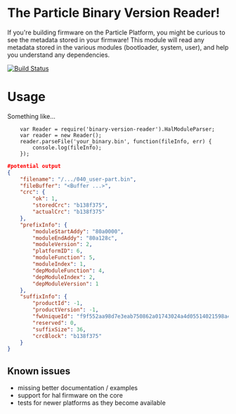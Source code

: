 The Particle Binary Version Reader!
=====

If you're building firmware on the Particle Platform, you might be curious to see the metadata stored in your firmware!  This module will read any metadata stored in the various modules (bootloader, system, user), and help you understand any dependencies.

[![Build Status](https://travis-ci.org/spark/binary-version-reader.svg?branch=master)](https://travis-ci.org/spark/binary-version-reader)


Usage
===

Something like...

```
    var Reader = require('binary-version-reader').HalModuleParser;
    var reader = new Reader();
    reader.parseFile('your_binary.bin', function(fileInfo, err) {
        console.log(fileInfo);
    });
```

```json
#potential output
{
	"filename": "/.../040_user-part.bin",
	"fileBuffer": "<Buffer ...>",
	"crc": {
		"ok": 1,
		"storedCrc": "b138f375",
		"actualCrc": "b138f375"
	},
	"prefixInfo": {
		"moduleStartAddy": "80a0000",
		"moduleEndAddy": "80a128c",
		"moduleVersion": 2,
		"platformID": 6,
		"moduleFunction": 5,
		"moduleIndex": 1,
		"depModuleFunction": 4,
		"depModuleIndex": 2,
		"depModuleVersion": 1
	},
	"suffixInfo": {
		"productId": -1,
		"productVersion": -1,
		"fwUniqueId": "f9f552aa98d7e3eab750862a01743024a4d05514021598a4341b3d83b37eda36",
		"reserved": 0,
		"suffixSize": 36,
		"crcBlock": "b138f375"
	}
}
```


## Known issues

* missing better documentation / examples
* support for hal firmware on the core
* tests for newer platforms as they become available
